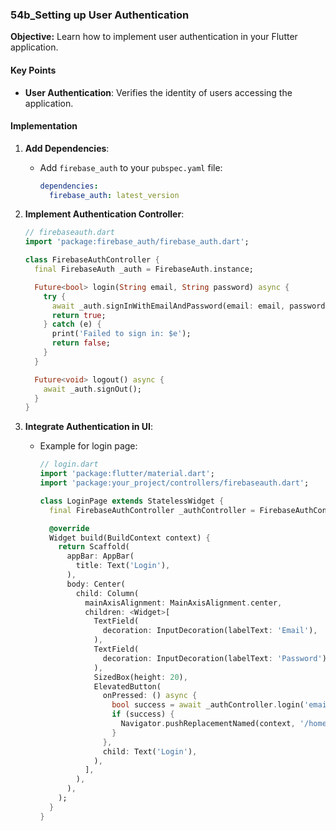 ### 54b_Setting up User Authentication

**Objective:** Learn how to implement user authentication in your Flutter application.

#### Key Points

- **User Authentication**: Verifies the identity of users accessing the application.

#### Implementation

1. **Add Dependencies**:
   - Add `firebase_auth` to your `pubspec.yaml` file:

     ```yaml
     dependencies:
       firebase_auth: latest_version
     ```

2. **Implement Authentication Controller**:

   ```dart
   // firebaseauth.dart
   import 'package:firebase_auth/firebase_auth.dart';

   class FirebaseAuthController {
     final FirebaseAuth _auth = FirebaseAuth.instance;

     Future<bool> login(String email, String password) async {
       try {
         await _auth.signInWithEmailAndPassword(email: email, password: password);
         return true;
       } catch (e) {
         print('Failed to sign in: $e');
         return false;
       }
     }

     Future<void> logout() async {
       await _auth.signOut();
     }
   }
   ```

3. **Integrate Authentication in UI**:
   - Example for login page:

     ```dart
     // login.dart
     import 'package:flutter/material.dart';
     import 'package:your_project/controllers/firebaseauth.dart';

     class LoginPage extends StatelessWidget {
       final FirebaseAuthController _authController = FirebaseAuthController();

       @override
       Widget build(BuildContext context) {
         return Scaffold(
           appBar: AppBar(
             title: Text('Login'),
           ),
           body: Center(
             child: Column(
               mainAxisAlignment: MainAxisAlignment.center,
               children: <Widget>[
                 TextField(
                   decoration: InputDecoration(labelText: 'Email'),
                 ),
                 TextField(
                   decoration: InputDecoration(labelText: 'Password'),
                 ),
                 SizedBox(height: 20),
                 ElevatedButton(
                   onPressed: () async {
                     bool success = await _authController.login('email@example.com', 'password');
                     if (success) {
                       Navigator.pushReplacementNamed(context, '/home');
                     }
                   },
                   child: Text('Login'),
                 ),
               ],
             ),
           ),
         );
       }
     }
     ```
